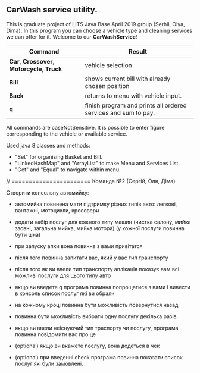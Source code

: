 CarWash service utility.
---
This is graduate project of LITS Java Base April 2019 group (Serhii, Olya, Dima). In this program you can choose a vehicle type and cleaning services we can offer for it. Welcome to our **CarWashService**!

Command| Result
------------|-------
**Car**, **Crossover**, **Motorcycle**, **Truck**   |  vehicle selection
**Bill**                |shows current bill with already chosen position
**Back** | returns to menu with vehicle input.
**q** | finish program and prints all ordered services and sum to pay.


All commands are caseNotSensitive. It is possible to enter figure corresponding to the vehicle or available service. 

Used java 8 classes and methods: 

* "Set" for organising Basket and Bill.
* "LinkedHashMap" and "ArrayList" to make Menu and Services List.
* "Get" and "Equal" to navigate within menu.


// =======================
Команда №2 (Сергій, Оля, Діма)

Ствoрити консольну автомийку:


- автомийка повинена мати підтримку різних типів авто: легкові, вантажні, мотоцикли, кросовери

- додати набір послуг для кожного типу машин (чистка салону, мийка ззовні, загальна мийка, мийка мотора) (у кожної послуги повинна бути ціна)

- при запуску апки вона повинна з вами привітатся

- після того повинна запитати вас, який у вас тип транспорту

- після того як ви ввели тип транспорту аплікація показує вам всі можливі послуги для цього типу авто

- якщо ви введете q програма повинна попрощатися з вами і вивести в консоль список послуг які ви обрали

- на кожному кроці повинна бути можливість повернутися назад

- повинна бути можливість вибрати одну послугу декілька разів.

- якщо ви ввели неіснуючий тип траспорту чи послугу, програма повинна повідомити вас про це

- (optional) якщо ви вкажете послугу, вона додється в чек

- (optional) при введенні check програма повинна показати список послуг які були замовлені.


